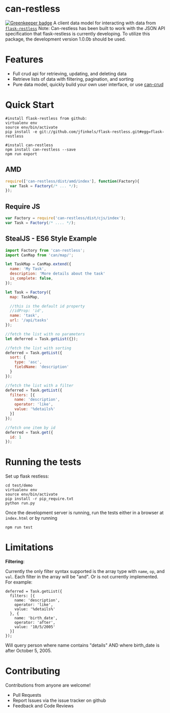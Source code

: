 <!--
@page can-restless Home
@group can-restless.types Type Definitions
-->

# can-restless

[![Greenkeeper badge](https://badges.greenkeeper.io/roemhildtg/can-restless.svg)](https://greenkeeper.io/)
A client data model for interacting with data from [`flask-restless`](https://github.com/jfinkels/flask-restless)
Note: Can-restless has been built to work with the JSON API specification that
flask-restless is currently developing. To utilize this package, the development version 1.0.0b should be used.


# Features
- Full crud api for retrieving, updating, and deleting data
- Retrieve lists of data with filtering, pagination, and sorting
- Pure data model, quickly build your own user interface, or use [can-crud](https://github.com/roemhildtg/can-admin-app)

# Quick Start

```
#install flask-restless from github:
virtualenv env
source env/bin/activate
pip install -e git://github.com/jfinkels/flask-restless.git#egg=flask-restless

#install can-restless
npm install can-restless --save
npm run export
```

## AMD

```javascript
require(['can-restless/dist/amd/index'], function(Factory){
  var Task = Factory(/* ... */);
});
```

## Require JS

```javascript
var Factory = require('can-restless/dist/cjs/index');
var Task = Factory(/* .... */);
```

## StealJS - ES6 Style Example

```javascript
import Factory from 'can-restless';
import CanMap from 'can/map/';

let TaskMap = CanMap.extend({
  name: 'My Task',
  description: 'More details about the task'
  is_complete: false,
});

let Task = Factory({
  map: TaskMap,

  //this is the default id property
  //idProp: 'id',
  name: 'task',
  url: '/api/tasks'
});

//fetch the list with no parameters
let deferred = Task.getList({});

//fetch the list with sorting
deferred = Task.getList({
  sort: {
    type: 'asc',
    fieldName: 'description'
  }
});

//fetch the list with a filter
deferred = Task.getList({
  filters: [{
    name: 'description',
    operator: 'like',
    value: '%details%'
  }]
});

//fetch one item by id
deferred = Task.get({
  id: 1
});
```

# Running the tests
Set up flask restless:

```
cd test/demo
virtualenv env
source env/bin/activate
pip install -r pip_require.txt
python run.py
```

Once the development server is running, run the tests either in a browser at `index.html` or by running

```
npm run test
```

# Limitations
**Filtering**:

Currently the only filter syntax supported is the array type with `name`, `op`, and `val`. Each filter in the array will be "and". Or is not currently implemented. For example:

```
deferred = Task.getList({
  filters: [{
    name: 'description',
    operator: 'like',
    value: '%details%'
  }, {
    name: 'birth_date',
    operator: 'after',
    value: '10/5/2005'
  }]
});
```

Will query person where name contains "details" AND where birth_date is after October 5, 2005.

# Contributing
Contributions from anyone are welcome!
- Pull Requests
- Report Issues via the issue tracker on github
- Feedback and Code Reviews
